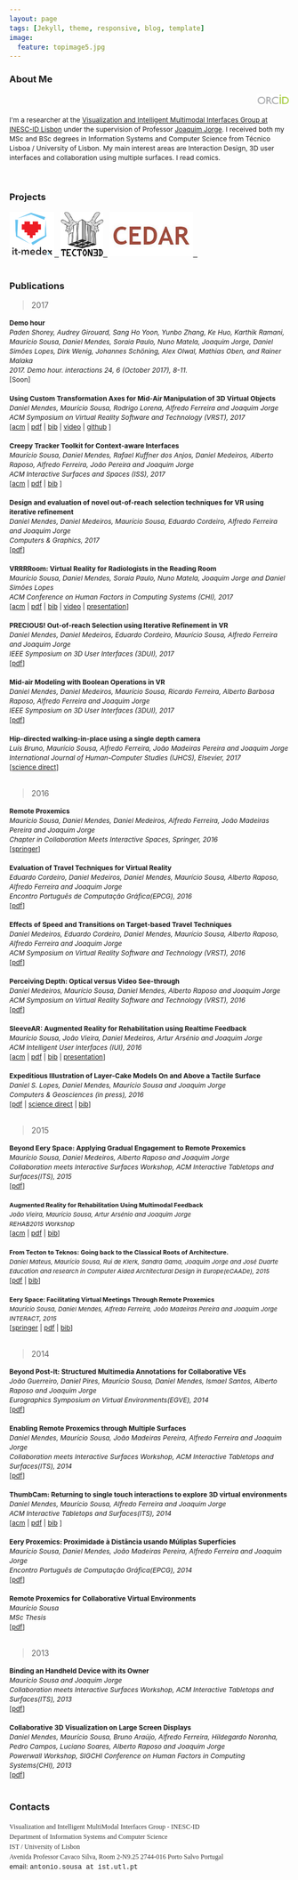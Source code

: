 ```yaml
---
layout: page
tags: [Jekyll, theme, responsive, blog, template]
image:
  feature: topimage5.jpg
---
```


<!--- veodesign.com --->




### <a name="aboutme"></a> About Me          


<div align="right "><a href="http://orcid.org/0000-0003-1438-2882" target="_blank"><img src="images/orcid.png" style="height:20px;"></a></div>

<span style="font-size:12px;">I'm a researcher at the <a target="_blank" href="http://vimmi.inesc-id.pt/">Visualization and Intelligent Multimodal Interfaces Group at INESC-ID Lisbon</a> under the supervision of Professor <a target="_blank" href="http://web.ist.utl.pt/jorgej/">Joaquim Jorge</a>. I received both my MSc and BSc degrees in Information Systems and Computer Science from T&eacute;cnico Lisboa / University of Lisbon. My main interest areas are Interaction Design, 3D user interfaces and collaboration using multiple surfaces. I read comics.</span>

<div>&nbsp;</div>

### <a name="projects"></a> Projects

<div class="content">
<a href="http://it-medex.inesc-id.pt/" target="_blank"><img src="images/itmedex.png" style="height:80px;">&nbsp;&nbsp;</a>
<a href="http://tecton3d.ist.utl.pt/" target="_blank"><img src="images/tecton.png" style="height:80px;">&nbsp;&nbsp;</a>
<a href="http://sites.google.com/site/oilcedar/" target="_blank"><img src="images/cedar.jpg" style="height:80px;">&nbsp;&nbsp;</a>
</div>

<div>&nbsp;</div>

### <a name="publications"></a> Publications

> 2017


<div><div><span style="font-size: 12px;"><strong>Demo hour</strong></span></div>
<div><span style="font-size: 12px;"><em>Paden Shorey, Audrey Girouard, Sang Ho Yoon, Yunbo Zhang, Ke Huo, Karthik Ramani, Maurício Sousa, Daniel Mendes, Soraia Paulo, Nuno Matela, Joaquim Jorge, Daniel Simões Lopes, Dirk Wenig, Johannes Schöning, Alex Olwal, Mathias Oben, and Rainer Malaka</em></span></div>
<div><span style="font-size: 12px;"><em>2017. Demo hour. interactions 24, 6 (October 2017), 8-11.</em></span></div>
<div><span style="font-size: 12px;">[Soon]</span></div></div>

<div>&nbsp;</div>

<div><div><span style="font-size: 12px;"><strong>Using Custom Transformation Axes for Mid-Air Manipulation of 3D Virtual Objects</strong></span></div>
<div><span style="font-size: 12px;"><em>Daniel Mendes, Maurício Sousa, Rodrigo Lorena, Alfredo Ferreira and Joaquim Jorge</em></span></div>
<div><span style="font-size: 12px;"><em>ACM Symposium on Virtual Reality Software and Technology (VRST), 2017</em></span></div>
<div><span style="font-size: 12px;">
[<a target="_blank" href="https://doi.org/10.1145/3132272.3134113">acm</a> | <a target="_blank" href="http://web.ist.utl.pt/antonio.sousa/publications/p191-sousa.pdf">pdf</a> | <a target="_blank" href="http://web.ist.utl.pt/antonio.sousa/publications/p191-sousa.bib">bib</a> | <a target="_blank" href="https://youtu.be/4F423Cv-lWE">video</a> | <a target="_blank" href="https://github.com/vimmi3D/CreepyTracker">github</a> ]
</span></div></div>

<div>&nbsp;</div>

<div><div><span style="font-size: 12px;"><strong>Creepy Tracker Toolkit for Context-aware Interfaces</strong></span></div>
<div><span style="font-size: 12px;"><em>Maurício Sousa, Daniel Mendes, Rafael Kuffner dos Anjos, Daniel Medeiros, Alberto Raposo, Alfredo Ferreira, João Pereira and Joaquim Jorge</em></span></div>
<div><span style="font-size: 12px;"><em>ACM Interactive Surfaces and Spaces (ISS), 2017</em></span></div>
<div><span style="font-size: 12px;">
[<a target="_blank" href="https://doi.org/10.1145/3143318">acm</a> | <a target="_blank" href="http://web.ist.utl.pt/antonio.sousa/publications/p8-shorey.pdf">pdf</a> | <a target="_blank" href="http://web.ist.utl.pt/antonio.sousa/publications/p8-shorey.bib">bib</a> ]
  </span></div></div>


<div>&nbsp;</div>

<div><div><span style="font-size: 12px;"><strong>Design and evaluation of novel out-of-reach selection techniques for VR using iterative refinement</strong></span></div>
<div><span style="font-size: 12px;"><em>Daniel Mendes, Daniel Medeiros, Maurício Sousa, Eduardo Cordeiro, Alfredo Ferreira and Joaquim Jorge</em></span></div>
<div><span style="font-size: 12px;"><em>Computers & Graphics, 2017</em></span></div>
<div><span style="font-size: 12px;">[<a target="_blank" href="http://web.ist.utl.pt/antonio.sousa/publications/1-s2.0-S0097849317300778-main.pdf">pdf</a>]</span></div></div>

<div>&nbsp;</div>

<div><div><span style="font-size: 12px;"><strong>VRRRRoom: Virtual Reality for Radiologists in the Reading Room</strong></span></div>
<div><span style="font-size: 12px;"><em>Maurício Sousa, Daniel Mendes, Soraia Paulo, Nuno Matela, Joaquim Jorge and Daniel Simões Lopes</em></span></div>
<div><span style="font-size: 12px;"><em>ACM Conference on Human Factors in Computing Systems (CHI), 2017</em></span></div>
<div><span style="font-size: 12px;">
[<a target="_blank" href="https://doi.org/10.1145/3025453.3025566">acm</a> | <a target="_blank" href="http://web.ist.utl.pt/antonio.sousa/publications/p4057-sousa.pdf">pdf</a> | <a target="_blank" href="http://web.ist.utl.pt/antonio.sousa/publications/p4057-sousa.bib">bib</a> | <a target="_blank" href="https://youtu.be/7sFT-vO27XQ">video</a> | <a target="_blank" href="https://youtu.be/nBl6RPLRKcc">presentation</a>]
</span></div></div>




<div>&nbsp;</div>

<div><div><span style="font-size: 12px;"><strong>PRECIOUS! Out-of-reach Selection using Iterative Refinement in VR</strong></span></div>
<div><span style="font-size: 12px;"><em>Daniel Mendes, Daniel Medeiros, Eduardo Cordeiro, Maurício Sousa, Alfredo Ferreira and Joaquim Jorge</em></span></div>
<div><span style="font-size: 12px;"><em>IEEE Symposium on 3D User Interfaces (3DUI), 2017</em></span></div>
<div><span style="font-size: 12px;">[<a target="_blank" href="http://web.ist.utl.pt/antonio.sousa/publications/p237-mendes.pdf">pdf</a>]</span></div></div>


<div>&nbsp;</div>

<div><div><span style="font-size: 12px;"><strong>Mid-air Modeling with Boolean Operations in VR</strong></span></div>
<div><span style="font-size: 12px;"><em>Daniel Mendes, Daniel Medeiros, Maurício Sousa, Ricardo Ferreira, Alberto Barbosa Raposo, Alfredo Ferreira and Joaquim Jorge</em></span></div>
<div><span style="font-size: 12px;"><em> IEEE Symposium on 3D User Interfaces (3DUI), 2017</em></span></div>
<div><span style="font-size: 12px;">[<a target="_blank" href="http://web.ist.utl.pt/antonio.sousa/publications/p154-mendes.pdf">pdf</a>]</span></div></div>



<div>&nbsp;</div>

<div><div><span style="font-size: 12px;"><strong>Hip-directed walking-in-place using a single depth camera</strong></span></div>
<div><span style="font-size: 12px;"><em>Luís Bruno, Maurício Sousa, Alfredo Ferreira, João Madeiras Pereira and Joaquim Jorge</em></span></div>
<div><span style="font-size: 12px;"><em>International Journal of Human-Computer Studies (IJHCS), Elsevier, 2017</em></span></div>
<div><span style="font-size: 12px;">[<a target="_blank" href="http://dx.doi.org/10.1016/j.ijhcs.2017.03.006">science direct</a>]</span></div></div>

<div>&nbsp;</div>

> 2016

<div><div><span style="font-size: 12px;"><strong>Remote Proxemics</strong></span></div>
<div><span style="font-size: 12px;"><em>Maurício Sousa, Daniel Mendes, Daniel Medeiros, Alfredo Ferreira, João Madeiras Pereira and Joaquim Jorge</em></span></div>
<div><span style="font-size: 12px;"><em>Chapter in Collaboration Meets Interactive Spaces, Springer, 2016</em></span></div>
<div><span style="font-size: 12px;">[<a target="_blank" href="http://dx.doi.org/10.1007/978-3-319-45853-3_4">springer</a>]</span></div></div>

<div>&nbsp;</div>

<div><div><span style="font-size: 12px;"><strong>Evaluation of Travel Techniques for Virtual Reality</strong></span></div>
<div><span style="font-size: 12px;"><em>Eduardo Cordeiro, Daniel Medeiros, Daniel Mendes, Maurício Sousa, Alberto Raposo, Alfredo Ferreira and Joaquim Jorge</em></span></div>
<div><span style="font-size: 12px;"><em>Encontro Português de Computação Gráfica(EPCG), 2016</em></span></div>
<div><span style="font-size: 12px;">[<a target="_blank" href="http://web.ist.utl.pt/antonio.sousa/publications/CoordeiroEPCGI16.pdf">pdf</a>]</span></div></div>


<div>&nbsp;</div>

<div><div><span style="font-size: 12px;"><strong>Effects of Speed and Transitions on Target-based Travel Techniques</strong></span></div>
<div><span style="font-size: 12px;"><em>Daniel Medeiros, Eduardo Cordeiro, Daniel Mendes, Maurício Sousa, Alberto Raposo, Alfredo Ferreira and Joaquim Jorge</em></span></div>
<div><span style="font-size: 12px;"><em>ACM Symposium on Virtual Reality Software and Technology (VRST), 2016</em></span></div>
<div><span style="font-size: 12px;">[<a target="_blank" href="http://web.ist.utl.pt/antonio.sousa/publications/327-59-0228-medeiros.pdf">pdf</a>]</span></div></div>

<div>&nbsp;</div>

<div><div><span style="font-size: 12px;"><strong>Perceiving Depth: Optical versus Video See-through</strong></span></div>
<div><span style="font-size: 12px;"><em>Daniel Medeiros, Maurício Sousa, Daniel Mendes, Alberto Raposo and Joaquim Jorge</em></span></div>
<div><span style="font-size: 12px;"><em>ACM Symposium on Virtual Reality Software and Technology (VRST), 2016</em></span></div>
<div><span style="font-size: 12px;">[<a target="_blank" href="http://web.ist.utl.pt/antonio.sousa/publications/237-33-0191-medeiros.pdf">pdf</a>]</span></div></div>

<div>&nbsp;</div>

<div><div><span style="font-size: 12px;"><strong>SleeveAR: Augmented Reality for Rehabilitation using Realtime Feedback</strong></span></div>
<div><span style="font-size: 12px;"><em>Maurício Sousa, João Vieira, Daniel Medeiros, Artur Arsénio and Joaquim Jorge</em></span></div>
<div><span style="font-size: 12px;"><em>ACM Intelligent User Interfaces (IUI), 2016</em></span></div>
<div><span style="font-size: 12px;">[<a target="_blank" href="http://dl.acm.org/citation.cfm?id=2856773&CFID=589235121&CFTOKEN=67050946">acm</a> | <a target="_blank" href="http://web.ist.utl.pt/antonio.sousa/publications/iuifp0186-sousaATS.pdf">pdf</a> | <a target="_blank" href="http://web.ist.utl.pt/antonio.sousa/publications/iuifp0186-sousaATS.bib">bib</a> | <a target="_blank" href="https://youtu.be/66jV4I0Pal0">presentation</a>] </span></div></div>

<div>&nbsp;</div>

<div><div><span style="font-size: 12px;"><strong> Expeditious Illustration of Layer-Cake Models On and Above a Tactile Surface</strong></span></div>
<div><span style="font-size: 12px;"><em>Daniel S. Lopes, Daniel Mendes, Maurício Sousa and Joaquim Jorge</em></span></div>
<div><span style="font-size: 12px;"><em>Computers & Geosciences (in press), 2016</em></span></div>
<div><span style="font-size: 12px;">[<a target="_blank" href="http://web.ist.utl.pt/antonio.sousa/publications/1-s2.0-S0098300416300334-main.pdf">pdf</a> | <a target="_blank" href="http://www.sciencedirect.com/science/article/pii/S0098300416300334">science direct</a> | <a target="_blank" href="http://web.ist.utl.pt/antonio.sousa/publications/Lopes2016.bib">bib</a>]</span></div></div>

<div>&nbsp;</div>

> 2015

<div><div><span style="font-size: 12px;"><strong>Beyond Eery Space: Applying Gradual Engagement to Remote Proxemics</strong></span></div>
<div><span style="font-size: 12px;"><em>Maurício Sousa, Daniel Medeiros, Alberto Raposo and Joaquim Jorge</em></span></div>
<div><span style="font-size: 12px;"><em>Collaboration meets Interactive Surfaces Workshop, ACM Interactive Tabletops and Surfaces(ITS), 2015</em></span></div>
<div><span style="font-size: 12px;">[<a target="_blank" href="http://web.ist.utl.pt/antonio.sousa/publications/cmis2015-sousa.pdf">pdf</a>]</span></div></div>

<div>&nbsp;</div>

<div><span style="font-size:11px;"><strong>Augmented Reality for Rehabilitation Using Multimodal Feedback</strong></span></div>
<div><span style="font-size:11px;"><em>João Vieira, Maurício Sousa, Artur Arsénio and Joaquim Jorge</em></span></div>
<div><span style="font-size:11px;"><em>REHAB2015 Workshop</em></span></div>
<div><span style="font-size: 12px;">[<a target="_blank" href="http://dl.acm.org/citation.cfm?id=2838954&CFID=570073357&CFTOKEN=56549813">acm</a> | <a target="_blank" href="http://web.ist.utl.pt/antonio.sousa/publications/REAHB2015-SleeveAR.pdf">pdf</a> | <a target="_blank" href="http://web.ist.utl.pt/antonio.sousa/publications/REAHB2015-SleeveAR.bib">bib</a>]</span></div>

<div>&nbsp;</div>

<div><span style="font-size:11px;"><strong>From Tecton to Teknos: Going back to the Classical Roots of Architecture.</strong></span></div>
<div><span style="font-size:11px;"><em>Daniel Mateus, Maurício Sousa, Rui de Klerk, Sandra Gama, Joaquim Jorge and José Duarte</em></span></div>
<div><span style="font-size:11px;"><em>Education and research in Computer Aided Architectural Design in Europe(eCAADe), 2015</em></span></div>
<div><span style="font-size: 12px;">[<a target="_blank" href="http://web.ist.utl.pt/antonio.sousa/publications/ecaade2015_181.pdf">pdf</a> | <a target="_blank" href="http://web.ist.utl.pt/antonio.sousa/publications/ecaade2015_181.bib">bib</a>]</span></div>

<div>&nbsp;</div>

<div><span style="font-size:11px;"><strong>Eery Space: Facilitating Virtual Meetings Through Remote Proxemics</strong></span></div>
<div><span style="font-size:11px;"><em>Maurício Sousa, Daniel Mendes, Alfredo Ferreira, João Madeiras Pereira and Joaquim Jorge</em></span></div>
<div><span style="font-size:11px;"><em>INTERACT, 2015</em></span></div>
<div><span style="font-size: 12px;">[<a target="_blank" href="http://link.springer.com/chapter/10.1007/978-3-319-22698-9_43">springer</a> | <a target="_blank" href="http://web.ist.utl.pt/antonio.sousa/publications/92980043.pdf">pdf</a> | <a target="_blank" href="http://web.ist.utl.pt/antonio.sousa/publications/92980043.bib">bib</a>]</span></div>


<div>&nbsp;</div>

> 2014

<div><div><span style="font-size: 12px;"><strong>Beyond Post-It: Structured Multimedia Annotations for Collaborative VEs</strong></span></div>
<div><span style="font-size: 12px;"><em>João Guerreiro, Daniel Pires, Maurício Sousa, Daniel Mendes, Ismael Santos, Alberto Raposo and Joaquim Jorge</em></span></div>
<div><span style="font-size: 12px;"><em>Eurographics Symposium on Virtual Environments(EGVE), 2014</em></span></div>
<div><span style="font-size: 12px;">[<a target="_blank" href="http://web.ist.utl.pt/antonio.sousa/publications/ICAT-EGVE2014-Beyond.pdf">pdf</a>]</span></div></div>

<div>&nbsp;</div>

<div><div><span style="font-size: 12px;"><strong>Enabling Remote Proxemics through Multiple Surfaces</strong></span></div>
<div><span style="font-size: 12px;"><em>Daniel Mendes, Maurício Sousa, João Madeiras Pereira, Alfredo Ferreira and Joaquim Jorge</em></span></div>
<div><span style="font-size: 12px;"><em>Collaboration meets Interactive Surfaces Workshop, ACM Interactive Tabletops and Surfaces(ITS), 2014</em></span></div>
<div><span style="font-size: 12px;">[<a target="_blank" href="http://web.ist.utl.pt/antonio.sousa/publications/ITS2014-CmISWorkshop-Enabling.pdf">pdf</a>]</span></div></div>

<div>&nbsp;</div>

<div><div><span style="font-size: 12px;"><strong>ThumbCam: Returning to single touch interactions to explore 3D virtual environments</strong></span></div>
<div><span style="font-size: 12px;"><em>Daniel Mendes, Maurício Sousa, Alfredo Ferreira and Joaquim Jorge</em></span></div>
<div><span style="font-size: 12px;"><em>ACM Interactive Tabletops and Surfaces(ITS), 2014</em></span></div>
<div><span style="font-size: 12px;">[<a target="_blank" href="http://dl.acm.org/citation.cfm?id=2669554&CFID=570073357&CFTOKEN=56549813">acm</a> | <a target="_blank" href="http://web.ist.utl.pt/antonio.sousa/publications/IST2014-ThumbCam.pdf">pdf</a> | <a target="_blank" href="http://web.ist.utl.pt/antonio.sousa/publications/IST2014-ThumbCam.bib">bib</a> ]</span></div></div>

<div>&nbsp;</div>

<div><div><span style="font-size: 12px;"><strong>Eery Proxemics: Proximidade à Distância usando Múliplas Superfícies</strong></span></div>
<div><span style="font-size: 12px;"><em>Maurício Sousa, Daniel Mendes, João Madeiras Pereira, Alfredo Ferreira and Joaquim Jorge</em></span></div>
<div><span style="font-size: 12px;"><em>Encontro Português de Computação Gráfica(EPCG), 2014</em></span></div>
<div><span style="font-size: 12px;">[<a target="_blank" href="http://web.ist.utl.pt/antonio.sousa/publications/EPCG2014-Eery.pdf">pdf</a>]</span></div></div>

<div>&nbsp;</div>

<div><div><span style="font-size: 12px;"><strong>Remote Proxemics for Collaborative Virtual Environments</strong></span></div>
<div><span style="font-size: 12px;"><em>Maurício Sousa</em></span></div>
<div><span style="font-size: 12px;"><em>MSc Thesis</em></span></div>
<div><span style="font-size: 12px;">[<a target="_blank" href="http://web.ist.utl.pt/antonio.sousa/publications/MSc-mauriciosousa.pdf">pdf</a>]</span></div></div>

<div>&nbsp;</div>

> 2013

<div><div><span style="font-size: 12px;"><strong>Binding an Handheld Device with its Owner</strong></span></div>
<div><span style="font-size: 12px;"><em>Maurício Sousa and Joaquim Jorge</em></span></div>
<div><span style="font-size: 12px;"><em>Collaboration meets Interactive Surfaces Workshop, ACM Interactive Tabletops and Surfaces(ITS), 2013</em></span></div>
<div><span style="font-size: 12px;">[<a target="_blank" href="http://web.ist.utl.pt/antonio.sousa/publications/ITS2013-CmISWorkshop-Binding.pdf">pdf</a>]</span></div></div>

<div>&nbsp;</div>

<div><div><span style="font-size: 12px;"><strong>Collaborative 3D Visualization on Large Screen Displays</strong></span></div>
<div><span style="font-size: 12px;"><em>Daniel Mendes, Maurício Sousa, Bruno Araújo, Alfredo Ferreira, Hildegardo Noronha, Pedro Campos, Luciano Soares, Alberto Raposo and Joaquim Jorge</em></span></div>
<div><span style="font-size: 12px;"><em>Powerwall Workshop, SIGCHI Conference on Human Factors in Computing Systems(CHI), 2013</em></span></div>
<div><span style="font-size: 12px;">[<a target="_blank" href="http://web.ist.utl.pt/antonio.sousa/publications/CHI2013-PowerwallWorkshop-Collaboration.pdf">pdf</a>]</span></div></div>

<div>&nbsp;</div>


### <a name="contacts"></a> Contacts



<div>
<span style="font-size:12px;"><span style="color: rgb(51, 51, 50); font-family: 'PT Serif', serif; background-color: rgb(255, 255, 255);">Visualization and Intelligent MultiModal Interfaces Group - INESC-ID </span></span>
</div>
<div>
<span style="font-size:12px;"><span style="color: rgb(51, 51, 50); font-family: 'PT Serif', serif; background-color: rgb(255, 255, 255);">Department of Information Systems and Computer Science </span></span>
</div>
<div>
<span style="font-size:12px;"><span style="color: rgb(51, 51, 50); font-family: 'PT Serif', serif; background-color: rgb(255, 255, 255);">IST / University of Lisbon </span></span>
</div>
<div>
<span style="font-size:12px;"><span style="color: rgb(51, 51, 50); font-family: 'PT Serif', serif; background-color: rgb(255, 255, 255);">Avenida Professor Cavaco Silva, Room 2-N9.25 2744-016 Porto Salvo Portugal</span></span>
</div>
<div>
<span style="font-size:12px;">email: <span style="font-family:courier new,courier,monospace;">antonio.sousa at ist.utl.pt</span></span>
</div>
